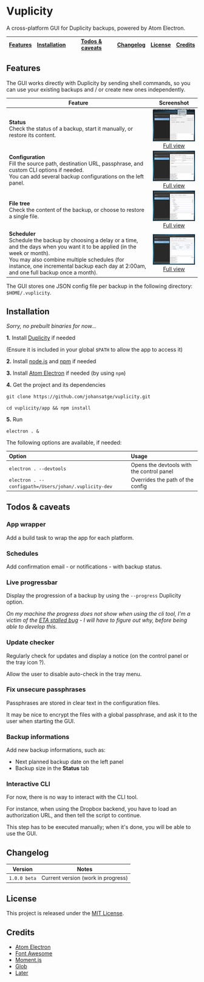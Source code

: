 # Vuplicity

A cross-platform GUI for Duplicity backups, powered by Atom Electron.

[Features](#features) | [Installation](#installation) | [Todos & caveats](#todos) | [Changelog](#changelog) | [License](#license) | [Credits](#credits)
--- | --- | --- | --- | --- | ---

<a id="features"></a>
## Features

The GUI works directly with Duplicity by sending shell commands, so you can use your existing backups and / or create new ones independently.

| Feature | Screenshot |
| --- | :---: |
| **Status**<br>Check the status of a backup, start it manually, or restore its content. | ![Status](/screenshots/status.thumb.png)<br>[Full view](/screenshots/status.full.png?raw=true) |
| **Configuration**<br>Fill the source path, destination URL, passphrase, and custom CLI options if needed.<br>You can add several backup configurations on the left panel. | ![Settings](/screenshots/settings.thumb.png)<br>[Full view](/screenshots/settings.full.png?raw=true) |
| **File tree**<br>Check the content of the backup, or choose to restore a single file. | ![Filetree](/screenshots/filetree.thumb.png)<br>[Full view](/screenshots/filetree.full.png?raw=true) |
| **Scheduler**<br>Schedule the backup by choosing a delay or a time, and the days when you want it to be applied (in the week or month).<br>You may also combine multiple schedules (for instance, one incremental backup each day at 2:00am, and one full backup once a month). | ![Schedules](/screenshots/schedules.thumb.png)<br>[Full view](/screenshots/schedules.full.png?raw=true) |

The GUI stores one JSON config file per backup in the following directory: `$HOME/.vuplicity`.

<a id="installation"></a>
## Installation

*Sorry, no prebuilt binaries for now...*

**1.** Install [Duplicity](http://duplicity.nongnu.org/) if needed

(Ensure it is included in your global `$PATH` to allow the app to access it)

**2.** Install [node.js](https://nodejs.org/) and [npm](https://github.com/npm/npm) if needed

**3.** Install [Atom Electron](http://electron.atom.io/) if needed (by using `npm`)

**4.** Get the project and its dependencies

```
git clone https://github.com/johansatge/vuplicity.git
```

```
cd vuplicity/app && npm install
```

**5.** Run

```
electron . &
```

The following options are available, if needed:

| Option | Usage |
| :--- | :--- |
| `electron . --devtools` | Opens the devtools with the control panel |
| `electron . --configpath=/Users/johan/.vuplicity-dev` | Overrides the path of the config |

<a id="todos"></a>
## Todos & caveats

### App wrapper

Add a build task to wrap the app for each platform.

### Schedules

Add confirmation email - or notifications - with backup status.

### Live progressbar

Display the progression of a backup by using the `--progress` Duplicity option.

*On my machine the progress does not show when using the cli tool, I'm a victim of the [ETA stalled bug](https://www.google.com/#q=duplicity+eta+stalled) - I will have to figure out why, before being able to develop this.*

### Update checker

Regularly check for updates and display a notice (on the control panel or the tray icon ?).

Allow the user to disable auto-check in the tray menu.

### Fix unsecure passphrases

Passphrases are stored in clear text in the configuration files.

It may be nice to encrypt the files with a global passphrase, and ask it to the user when starting the GUI.

### Backup informations

Add new backup informations, such as:

* Next planned backup date on the left panel
* Backup size in the **Status** tab

### Interactive CLI

For now, there is no way to interact with the CLI tool.

For instance, when using the Dropbox backend, you have to load an authorization URL, and then tell the script to continue.

This step has to be executed manually; when it's done, you will be able to use the GUI.

<a id="changelog"></a>
## Changelog

| Version | Notes |
| --- | --- |
| `1.0.0 beta` | Current version (work in progress) |

<a id="license"></a>
## License

This project is released under the [MIT License](LICENSE).

<a id="credits"></a>
## Credits

* [Atom Electron](http://electron.atom.io)
* [Font Awesome](http://fontawesome.io)
* [Moment.js](http://momentjs.com)
* [Glob](https://github.com/isaacs/node-glob)
* [Later](https://github.com/bunkat/later)
